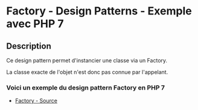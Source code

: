 # Factory - Design Patterns - Exemple avec PHP 7




## Description

Ce design pattern permet d'instancier une classe via un Factory.

La classe exacte de l'objet n'est donc pas connue par l'appelant.






### Voici un exemple du design pattern Factory en PHP 7

* [Factory - Source](https://github.com/stephweb/design-patterns-php/blob/master/src/factory/index.php)
